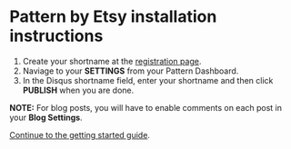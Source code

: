 # Pattern by Etsy installation instructions

1. Create your shortname at the [registration page](https://disqus.com/admin/create/).
2. Naviage to your **SETTINGS** from your Pattern Dashboard. 
3. In the Disqus shortname field, enter your shortname and then click **PUBLISH** when you are done.  

**NOTE:** For blog posts, you will have to enable comments on each post in your **Blog Settings**.

[Continue to the getting started guide](https://help.disqus.com/customer/portal/articles/1264625-getting-started).
